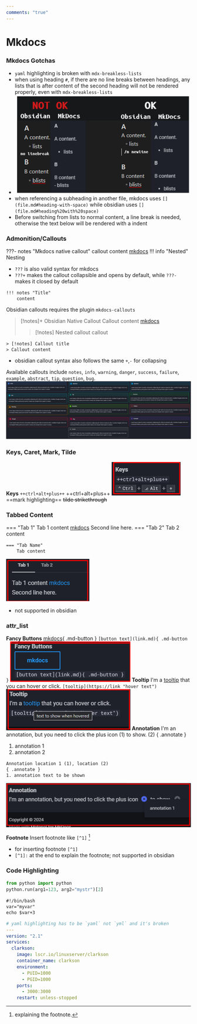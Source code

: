 ```yaml
---
comments: "true"
---
```

# Mkdocs
### Mkdocs Gotchas
- `yaml` highlighting is broken with `mdx-breakless-lists`
- when using heading `#`, if there are no line breaks between headings, any lists that is after content of the second heading will not be rendered properly, even with `mdx-breakless-lists`
- ![](assets/Pasted%20image%2020240531235503.png)
- when referencing a subheading in another file, mkdocs uses `[](file.md#heading-with-space)` while obsidian uses `[](file.md#heading%20with%20space)`
- Before switching from lists to normal content, a line break is needed, otherwise the text below will be rendered with a indent

### Admonition/Callouts

???- notes "Mkdocs native callout"
	callout content [mkdocs](mkdocs.md)
	!!! info "Nested"
		Nesting
- `???` is also valid syntax for mkdocs
- `???+` makes the callout collapsible and opens by default, while `???-` makes it closed by default
```
!!! notes "Title"
	content
```
Obsidian callouts requires the plugin `mkdocs-callouts`
>[!notes]+ Obsidian Native Callout
> Callout content [mkdocs](mkdocs.md)
> >[!notes] Nested callout
> >callout

```
> [!notes] Callout title
> Callout content
```
- obsidian callout syntax also follows the same `+`,`-` for collapsing

Available callouts include `notes`, `info`, `warning`, `danger`, `success`, `failure`, `example`, `abstract`, `tip`, `question`, `bug`. 
![](assets/Pasted%20image%2020240601000413.png)

### Keys, Caret, Mark, Tilde
**Keys**
`++ctrl+alt+plus++`
++ctrl+alt+plus++
![](assets/Pasted%20image%2020240601001447.png)
==mark highlighting==
~~tilde strikethrough~~

### Tabbed Content
=== "Tab 1"
	Tab 1 content [mkdocs](mkdocs.md)
	Second line here.
=== "Tab 2"
	Tab 2 content
```
=== "Tab Name"
	Tab content
```
![](assets/Pasted%20image%2020240601001843.png)
- not supported in obsidian

### attr_list
**Fancy Buttons**
[mkdocs](mkdocs.md){ .md-button }
`[button text](link.md){ .md-button }`
![](assets/Pasted%20image%2020240601002119.png)
**Tooltip**
I'm a [tooltip](https://google.com "text to show when hovered") that you can hover or click.
`[tooltip](https://link "hover text")`
![](assets/Pasted%20image%2020240601002401.png)
**Annotation**
I'm an annotation, but you need to click the plus icon (1) to show. (2) 
{ .annotate }
1. annotation 1
2. annotation 2
```
Annotation location 1 (1), location (2)
{ .annotate }
1. annotation text to be shown
```
![](assets/Pasted%20image%2020240601002809.png)

**Footnote**
Insert footnote like `[^1]` [^1]
- for inserting footnote `[^1]`
- `[^1]:` at the end to explain the footnote; not supported in obsidian

### Code Highlighting
```python
from python import python
python.run(arg1=123, arg2="mystr")[2]
```

```shell
#!/bin/bash
var="myvar"
echo $var+3
```

```yaml
# yaml highlighting has to be `yaml` not `yml` and it's broken
---
version: "2.1"
services:
  clarkson:
    image: lscr.io/linuxserver/clarkson
    container_name: clarkson
    environment:
      - PUID=1000
      - PGID=1000
    ports:
      - 3000:3000
    restart: unless-stopped
```
[^1]: explaining the footnote.